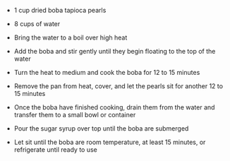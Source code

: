 - 1 cup dried boba tapioca pearls
- 8 cups of water

- Bring the water to a boil over high heat
- Add the boba and stir gently until they begin floating to the top of the water
- Turn the heat to medium and cook the boba for 12 to 15 minutes
- Remove the pan from heat, cover, and let the pearls sit for another 12 to 15 minutes
- Once the boba have finished cooking, drain them from the water and transfer them to a small bowl or container
- Pour the sugar syrup over top until the boba are submerged
- Let sit until the boba are room temperature, at least 15 minutes, or refrigerate until ready to use

